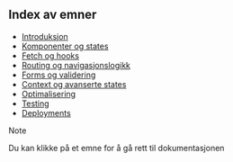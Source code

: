 
## Index av emner
- [Introduksjon](week_1/README.md)
- [Komponenter og states](week_1/README.md)
- [Fetch og hooks](week_1/README.md)
- [Routing og navigasjonslogikk](week_1/README.md)
- [Forms og validering](week_1/README.md)
- [Context og avanserte states](week_1/README.md)
- [Optimalisering](week_1/README.md)
- [Testing](week_1/README.md)
- [Deployments](week_1/README.md)

> [!NOTE]
> Du kan klikke på et emne for å gå rett til dokumentasjonen